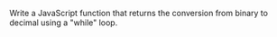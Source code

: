 Write a JavaScript function that returns the conversion from binary to decimal using a "while" loop.
